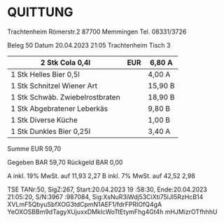 
# QUITTUNG

Trachtenheim
Römerstr.2
87700 Memmingen
Tel. 08331/3726

Beleg    50
Datum    20.04.2023 21:05
Trachtenheim
Tisch 3

| 2 Stk Cola 0,4l                 | EUR | 6,80 A  |
| ------------------------------- | --- | ------- |
| 1 Stk Helles Bier 0,5l          |     | 4,00 A  |
| 1 Stk Schnitzel Wiener Art      |     | 15,90 B |
| 1 Stk Schwäb. Zwiebelrostbraten |     | 18,90 B |
| 1 Stk Abgebratener Leberkäs     |     | 9,80 B  |
| 1 Stk Diverse Küche             |     | 1,00 B  |
| 1 Stk Dunkles Bier 0,25l        |     | 3,40 A  |


Summe EUR                                59,70

Gegeben BAR                              59,70
Rückgeld BAR                              0,00

A inkl. 19% MwSt. auf 11,93              2,27
B inkl. 7% MwSt. auf 42,52               2,98

TSE TANr:50, SigZ:267, Start:20.04.2023 19
:58:30, Ende:20.04.2023 21:05:20, S/N:3967
:987084, Sig:XsNuR3iWdj53CiXti75lJI5RzHcB14
XVLmF5QbyuSbfXOG3tdCpmN1AEF1/fdrFPRIOfQ4gA
YeOXOSBBm9dTagyXUjuxxDMkIcWoTtEtymFhg4Gt4h
mHJMizrOTfhhhU
